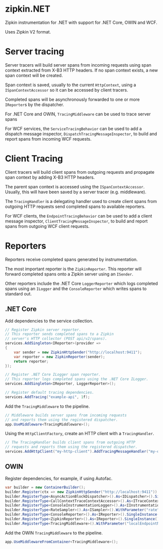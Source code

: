# zipkin.NET
Zipkin instrumentation for .NET with support for .NET Core, OWIN and WCF.

Uses Zipkin V2 format.

# Server tracing
Server tracers will build server spans from incoming requests using span context extracted from X-B3 HTTP headers. If no span context exists, a new span context will be created.

Span context is saved, usually to the current ``HttpContext``, using a ``ISpanContextAccessor`` so it can be accessed by client tracers.

Completed spans will be asynchronously forwarded to one or more ``IReporter``s by the dispatcher.

For .NET Core and OWIN, ``TracingMiddleware`` can be used to trace server spans

For WCF services, the ``ServiceTracingBehavior`` can be used to add a dispatch message inspector, ``DispatchTracingMessageInspector``, to build and report spans from incoming WCF requests.

# Client Tracing
Client tracers will build client spans from outgoing requests and propagate span context by adding X-B3 HTTP headers.

The parent span context is accessed using the ``ISpanContextAccessor``. Usually, this will have been saved by a server tracer (e.g. middleware).

The ``TracingHandler`` is a delegating handler used to create client spans from outgoing HTTP requests send completed spans to available reporters.

For WCF clients, the ``EndpointTracingBehavior`` can be used to add a client message inspector, ``ClientTracingMessageInspector``, to build and report spans from outgoing WCF client requests.

# Reporters
Reporters receive completed spans generated by instrumentation.

The most important reporter is the ``ZipkinReporter``. This reporter will forward completed spans onto a Zipkin server using an ``ISender``.

Other reporters include the .NET Core ``LoggerReporter`` which logs completed spans using an ``ILogger`` and the ``ConsoleReporter`` which writes spans to standard out.



## .NET Core
Add dependencies to the service collection.
```csharp
// Register Zipkin server reporter.
// This reporter sends completed spans to a Zipkin 
// server's HTTP collector (POST api/v2/spans).
services.AddSingleton<IReporter>(provider =>
{
	var sender = new ZipkinHttpSender("http://localhost:9411");
	var reporter = new ZipkinReporter(sender);
	return reporter;
});

// Register .NET Core ILogger span reporter.
// This reporter logs completed spans using the .NET Core ILogger.
services.AddSingleton<IReporter, LoggerReporter>();

// Register default tracing dependencies.
services.AddTracing("example-api", 1f);
```

Add the ```TracingMiddleware``` to the pipeline.
```csharp
// Middleware builds server spans from incoming requests
// and reports them using the registered dispatcher.
app.UseMiddleware<TracingMiddleware>();
```
Using the ```HttpClientFactory```, create an HTTP client with a ```TracingHandler```.
```csharp
// The TracingHandler builds client spans from outgoing HTTP
// requests and reports them using the registered dispatcher.
services.AddHttpClient("my-http-client").AddTracingMessageHandler("my-other-api");
```
## OWIN
Register dependencies, for example, if using Autofac.
```csharp
var builder = new ContainerBuilder();
builder.Register(ctx => new ZipkinHttpSender("http://localhost:9411")).As<ISender>().SingleInstance();
builder.RegisterType<AsyncActionBlockDispatcher>().As<IDispatcher>().SingleInstance();
builder.RegisterType<CallContextTraceContextAccessor>().As<ITraceContextAccessor>().SingleInstance();
builder.RegisterType<ConsoleInstrumentationLogger>().As<IInstrumentationLogger>().SingleInstance();
builder.RegisterType<RateSampler>().As<ISampler>().WithParameter("rate", 1f).SingleInstance();
builder.RegisterType<ConsoleReporter>().As<IReporter>().SingleInstance();
builder.RegisterType<ZipkinReporter>().As<IReporter>().SingleInstance();
builder.RegisterType<TracingMiddleware>().WithParameter("localEndpointName", "owin-api");
```
Add the OWIN ```TracingMiddleware``` to the pipeline.
```csharp
app.UseMiddlewareFromContainer<TracingMiddleware>();
```
